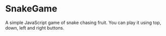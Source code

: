# SnakeGame
A simple JavaScript game of snake chasing fruit. You can play it using top, down, left and right buttons.
